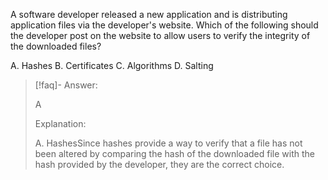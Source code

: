 
A software developer released a new application and is distributing application files via the developer's website. Which of the following should the developer post on the website to allow users to verify the integrity of the downloaded files? 

A. Hashes 
B. Certificates 
C. Algorithms 
D. Salting

> [!faq]- Answer: 
> 
> A 
> 
> Explanation: 
> 
> A. HashesSince hashes provide a way to verify that a file has not been altered by comparing the hash of the downloaded file with the hash provided by the developer, they are the correct choice.

